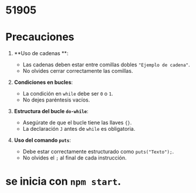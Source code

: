 # 51905
# Precauciones 

1. **Uso de cadenas
**:
   - Las cadenas deben estar entre comillas dobles `"Ejemplo de cadena"`.
   - No olvides cerrar correctamente las comillas.

2. **Condiciones en bucles**:
   - La condición en `while` debe ser `0` o `1`.
   - No dejes paréntesis vacíos.

3. **Estructura del bucle `do-while`**:
   - Asegúrate de que el bucle tiene las llaves `{}`.
   - La declaración `J` antes de `while` es obligatoria.

4. **Uso del comando `puts`**:
   - Debe estar correctamente estructurado como `puts("Texto");`.
   - No olvides el `;` al final de cada instrucción.

# se inicia con  `npm start`.

